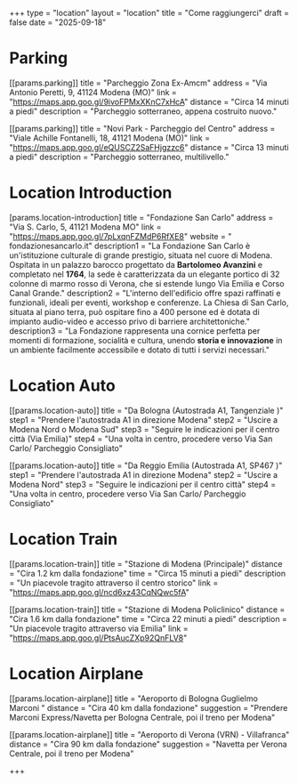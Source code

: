 +++
type = "location"
layout = "location"
title = "Come raggiungerci"
draft = false
date = "2025-09-18"

# Parking

[[params.parking]]
title = "Parcheggio Zona Ex-Amcm"
address = "Via Antonio Peretti, 9, 41124 Modena (MO)"
link = "https://maps.app.goo.gl/9ivoFPMxXKnC7xHcA"
distance = "Circa 14 minuti a piedi"
description = "Parcheggio sotterraneo, appena costruito nuovo."

[[params.parking]]
title = "Novi Park - Parcheggio del Centro"
address = "Viale Achille Fontanelli, 18, 41121 Modena (MO)"
link = "https://maps.app.goo.gl/eQUSCZ2SaFHjgzzc6"
distance = "Circa 13 minuti a piedi"
description = "Parcheggio sotterraneo, multilivello."

# Location Introduction

[params.location-introduction]
title = "Fondazione San Carlo"
address = "Via S. Carlo, 5, 41121 Modena MO"
link = "https://maps.app.goo.gl/7pLxqnFZMdP6RfXE8"
website = " fondazionesancarlo.it"
description1 = "La <span class='highlight'>Fondazione San Carlo</span> è un'istituzione culturale di grande prestigio, situata nel cuore di Modena. Ospitata in un palazzo barocco progettato da <strong>Bartolomeo Avanzini</strong> e completato nel <strong>1764</strong>, la sede è caratterizzata da un elegante portico di 32 colonne di marmo rosso di Verona, che si estende lungo Via Emilia e Corso Canal Grande."
description2 = "L'interno dell'edificio offre spazi raffinati e funzionali, ideali per eventi, workshop e conferenze. La <span class='highlight'>Chiesa di San Carlo</span>, situata al piano terra, può ospitare fino a 400 persone ed è dotata di impianto audio-video e accesso privo di barriere architettoniche."
description3 = "La Fondazione rappresenta una cornice perfetta per momenti di formazione, socialità e cultura, unendo <strong>storia e innovazione</strong> in un ambiente facilmente accessibile e dotato di tutti i servizi necessari."

# Location Auto

[[params.location-auto]]
title = "Da Bologna (Autostrada A1, Tangenziale )"
step1 = "Prendere l'autostrada A1 in direzione Modena"
step2 = "Uscire a Modena Nord o Modena Sud"
step3 = "Seguire le indicazioni per il centro città (Via Emilia)"
step4 = "Una volta in centro, procedere verso Via San Carlo/  Parcheggio Consigliato"

[[params.location-auto]]
title = "Da Reggio Emilia (Autostrada A1, SP467 )"
step1 = "Prendere l'autostrada A1 in direzione Modena"
step2 = "Uscire a Modena Nord"
step3 = "Seguire le indicazioni per il centro città"
step4 = "Una volta in centro, procedere verso Via San Carlo/ Parcheggio Consigliato"

# Location Train

[[params.location-train]]
title = "Stazione di Modena (Principale)"
distance = "Cira 1.2 km dalla fondazione"
time = "Circa 15 minuti a piedi"
description = "Un piacevole tragito attraverso il centro storico"
link = "https://maps.app.goo.gl/ncd6xz43CqNQwc5fA"

[[params.location-train]]
title = "Stazione di Modena Policlinico"
distance = "Cira 1.6 km dalla fondazione"
time = "Circa 22 minuti a piedi"
description = "Un piacevole tragito attraverso via Emilia"
link = "https://maps.app.goo.gl/PtsAucZXp92QnFLV8"

# Location Airplane

[[params.location-airplane]]
title = "Aeroporto di Bologna Guglielmo Marconi "
distance = "Cira 40 km dalla fondazione"
suggestion = "Prendere Marconi Express/Navetta per Bologna Centrale, poi il treno per Modena"

[[params.location-airplane]]
title = "Aeroporto di Verona (VRN) - Villafranca"
distance = "Cira 90 km dalla fondazione"
suggestion = "Navetta per Verona Centrale, poi il treno per Modena"

+++